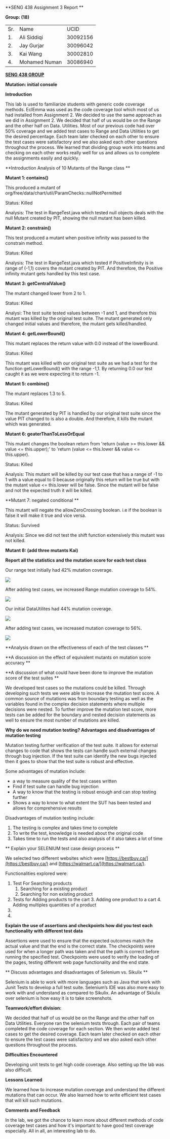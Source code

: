 <!-- Output copied to clipboard! -->

<!-----

Yay, no errors, warnings, or alerts!

Conversion time: 0.569 seconds.


Using this Markdown file:

1. Paste this output into your source file.
2. See the notes and action items below regarding this conversion run.
3. Check the rendered output (headings, lists, code blocks, tables) for proper
   formatting and use a linkchecker before you publish this page.

Conversion notes:

* Docs to Markdown version 1.0β33
* Fri Mar 18 2022 15:24:22 GMT-0700 (PDT)
* Source doc: SENG 438 Assignment 1 Report
* Tables are currently converted to HTML tables.
----->


**SENG 438 Assignment 3 Report	**

**Group: (18)**


<table>
  <tr>
   <td>
    Sr.
   </td>
   <td>
    Name
   </td>
   <td>
    UCID
   </td>
  </tr>
  <tr>
   <td>
    1.
   </td>
   <td>
    Ali Siddiqi
   </td>
   <td>
    30092156
   </td>
  </tr>
  <tr>
   <td>
    2.
   </td>
   <td>
    Jay Gurjar
   </td>
   <td>
    30096042
   </td>
  </tr>
  <tr>
   <td>
    3.
   </td>
   <td>
    Kai Wang
   </td>
   <td>
    30002810
   </td>
  </tr>
  <tr>
   <td>
    4.
   </td>
   <td>
    Mohamed Numan
   </td>
   <td>
    30086940
   </td>
  </tr>
</table>


**<span style="text-decoration:underline;">SENG 438 GROUP</span>**

**Mutation: initial console**

**Introduction**

This lab is used to familiarize students with generic code coverage methods. EclEmma was used as the code coverage tool which most of us had installed from Assignment 2. We decided to use the same approach as we did in Assignment 2. We decided that half of us would be on the Range and the other half on Data. Utilities. Most of our previous code had over 50% coverage and we added test cases to Range and Data Utilities to get the desired percentage. Each team later checked on each other to ensure the test cases were satisfactory and we also asked each other questions throughout the process. We learned that dividing group work into teams and checking on each other works really well for us and allows us to complete the assignments easily and quickly.  

**Introduction Analysis of 10 Mutants of the Range class **

**Mutant 1: contains()**

This produced a mutant of org/free/data/chart/util/ParamChecks::nullNotPermitted

Status: Killed

Analysis: The test in RangeTest.java which tested null objects deals with the null Mutant created by PIT, showing the null mutant has been killed. 

**Mutant 2: constrain()**

This test produced a mutant when positive infinity was passed to the constrain method. 

Status: Killed

Analysis: The test in RangeTest.java which tested if PositiveInfinity is in range of (-1,1) covers the mutant created by PIT. And therefore, the Positive infinity mutant gets handled by this test case.

**Mutant 3: getCentralValue()**

The mutant changed lower from 2 to 1.

Status: Killed

Analysi: The test suite tested values between -1 and 1, and therefore this mutant was killed by the original test suite. The mutant generated only changed initial values and therefore, the mutant gets killed/handled. 

**Mutant 4: getLowerBound()**

 This mutant replaces the return value with 0.0 instead of the lowerBound.

Status: Killed 

This mutant was killed with our original test suite as we had a test for the function getLowerBound() with the range -1,1. By returning 0.0 our test caught it as we were expecting it to return -1.

**Mutant 5: combine()**

The mutant replaces 1.3 to 5. 

Status: Killed

The mutant generated by PIT is handled by our original test suite since the value PIT changed to is also a double. And therefore, it kills the mutant which was generated. 

**Mutant 6: geaterThanToLessOrEqual**

This mutant changes the boolean return from 'return (value >= this.lower && value &lt;= this.upper);' to 'return (value &lt;= this.lower && value &lt;= this.upper).

Status: Killed

Analysis:  This mutant will be killed by our test case that has a range of -1 to 1 with a value equal to 0 because originally this return will be true but with the mutant value &lt;= this.lower will be false. Since the mutant will be false and not the expected truth it will be killed.

**Mutant 7: negated conditional **

This mutant will negate the allowZeroCrossing boolean. i.e if the boolean is false it will make it true and vice versa. 

Status: Survived

Analysis: Since we did not test the shift function extensively this mutant was not killed.

**Mutant 8: (add three mutants Kai)**

 

**Report all the statistics and the mutation score for each test class**

Our range test initially had 42% mutation coverage. 

![](ScreenShots/RangeTestPreviousMutation.PNG)

After adding test cases, we increased Range mutation coverage to 54%.

![](ScreenShots/RangeTestNewWIthTests.PNG)

Our initial DataUtilites had 44% mutation coverage.

![](ScreenShots/DataUtilitesPrevious(1).PNG)

After adding test cases, we increased mutation coverage to 56%.

![](ScreenShots/DataUtilitiesPrevious.PNG)

**Analysis drawn on the effectiveness of each of the test classes **

**A discussion on the effect of equivalent mutants on mutation score accuracy **

**A discussion of what could have been done to improve the mutation score of the test suites **

We developed test cases so the mutations could be killed. Through developing such tests we were able to increase the mutation test score. A common source of mutations was from boundary testing as well as the variables found in the complex decision statements where multiple decisions were nested. To further improve the mutation test score, more tests can be added for the boundary and nested decision statements as well to ensure the most number of mutations are killed. 

**Why do we need mutation testing? Advantages and disadvantages of mutation testing**

Mutation testing further verification of the test suite. It allows for external changes to code that shows the tests can handle such external changes through bug injection. If the test suite can identify the new bugs injected then it goes to show that the test suite is robust and effective. 

Some advantages of mutation include:



*  a way to measure quality of the test cases written
* Find if test suite can handle bug injection
* A way to know that the testing is robust enough and can stop testing further
* Shows a way to know to what extent the SUT has been tested and allows for comprehensive results

Disadvantages of mutation testing include: 



1. The testing is complex and takes time to complete 
2. To write the test, knowledge is needed about the original code
3. Takes time to run the tests and also analysis of it also takes a lot of time

** Explain your SELENIUM test case design process **

We selected two different websites which were [https://bestbuy.ca/](https://bestbuy.ca/) and [https://walmart.ca/](https://walmart.ca/). 

Functionalities explored were:



1. Test For Searching products
    1. Searching for a existing product
    2. Searching for non existing product
2.  Tests for Adding products to the cart
    3. Adding one product to a cart
    4. Adding multiples quantities of a product
3.  	
4. 

**Explain the use of assertions and checkpoints how did you test each functionality with different test data**

Assertions were used to ensure that the expected outcomes match the actual value and that the end is the correct state. The checkpoints were used for when a longer path was taken and that the path is correct before running the specified test. Checkpoints were used to verify the loading of the pages, testing different web page functionality and the end state. 

** Discuss advantages and disadvantages of Selenium vs. Sikulix **

Selenium is able to work with more languages such as Java that work with Junit Tests to develop a full test suite. Selenium’s IDE was also more easy to work with and understand as compared to Sikulix. An advantage of Skiulix over selenium is how easy it is to take screenshots. 

**Teamwork/effort division:**

We decided that half of us would be on the Range and the other half on Data Utilities. Everyone ran the selenium tests through. Each pair of teams completed the code coverage for each section. We then wrote added test cases to get the desired coverage. Each team later checked on each other to ensure the test cases were satisfactory and we also asked each other questions throughout the process. 

**Difficulties Encountered**

Developing unit tests to get high code coverage. Also setting up the lab was also difficult.

**Lessons Learned**

We learned how to increase mutation coverage and understand the different mutations that can occur. We also learned how to write efficient test cases that will kill such mutations.

**Comments and Feedback**

In the lab, we got the chance to learn more about different methods of code coverage test cases and how it's important to have good test coverage especially. All in all, an interesting lab to do. 
